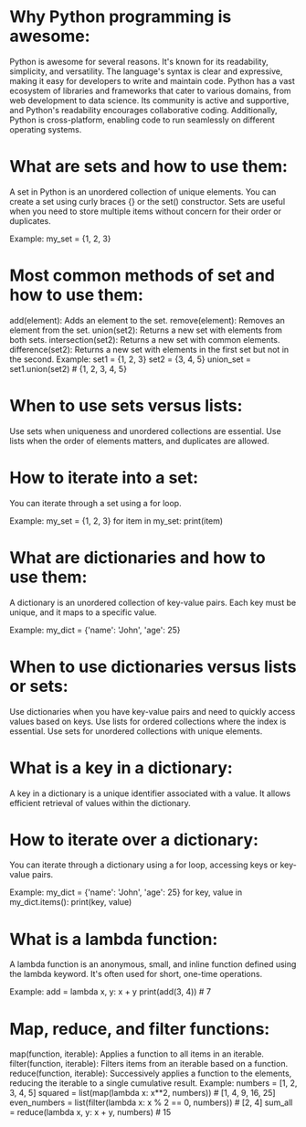 # Why Python programming is awesome:

Python is awesome for several reasons. It's known for its readability, simplicity, and versatility. The language's syntax is clear and expressive, making it easy for developers to write and maintain code. Python has a vast ecosystem of libraries and frameworks that cater to various domains, from web development to data science. Its community is active and supportive, and Python's readability encourages collaborative coding. Additionally, Python is cross-platform, enabling code to run seamlessly on different operating systems.

# What are sets and how to use them:

A set in Python is an unordered collection of unique elements. You can create a set using curly braces {} or the set() constructor. Sets are useful when you need to store multiple items without concern for their order or duplicates.

Example:
my_set = {1, 2, 3}

# Most common methods of set and how to use them:

add(element): Adds an element to the set.
remove(element): Removes an element from the set.
union(set2): Returns a new set with elements from both sets.
intersection(set2): Returns a new set with common elements.
difference(set2): Returns a new set with elements in the first set but not in the second.
Example:
set1 = {1, 2, 3}
set2 = {3, 4, 5}
union_set = set1.union(set2)  # {1, 2, 3, 4, 5}

# When to use sets versus lists:

Use sets when uniqueness and unordered collections are essential.
Use lists when the order of elements matters, and duplicates are allowed.

# How to iterate into a set:
You can iterate through a set using a for loop.

Example:
my_set = {1, 2, 3}
for item in my_set:
    print(item)

# What are dictionaries and how to use them:
A dictionary is an unordered collection of key-value pairs. Each key must be unique, and it maps to a specific value.

Example:
my_dict = {'name': 'John', 'age': 25}

# When to use dictionaries versus lists or sets:

Use dictionaries when you have key-value pairs and need to quickly access values based on keys.
Use lists for ordered collections where the index is essential.
Use sets for unordered collections with unique elements.

# What is a key in a dictionary:
A key in a dictionary is a unique identifier associated with a value. It allows efficient retrieval of values within the dictionary.


# How to iterate over a dictionary:
You can iterate through a dictionary using a for loop, accessing keys or key-value pairs.

Example:
my_dict = {'name': 'John', 'age': 25}
for key, value in my_dict.items():
    print(key, value)

# What is a lambda function:
A lambda function is an anonymous, small, and inline function defined using the lambda keyword. It's often used for short, one-time operations.

Example:
add = lambda x, y: x + y
print(add(3, 4))  # 7

# Map, reduce, and filter functions:

map(function, iterable): Applies a function to all items in an iterable.
filter(function, iterable): Filters items from an iterable based on a function.
reduce(function, iterable): Successively applies a function to the elements, reducing the iterable to a single cumulative result.
Example:
numbers = [1, 2, 3, 4, 5]
squared = list(map(lambda x: x**2, numbers))  # [1, 4, 9, 16, 25]
even_numbers = list(filter(lambda x: x % 2 == 0, numbers))  # [2, 4]
sum_all = reduce(lambda x, y: x + y, numbers)  # 15
